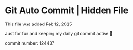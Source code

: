 # Git Auto Commit | Hidden File

This file was added Feb 12, 2025

Just for fun and keeping my daily git commit active 🤪

commit number: 124437
